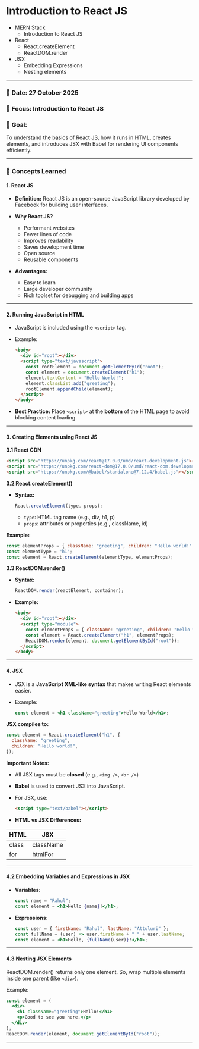 # Introduction to React JS

- MERN Stack
  - Introduction to React JS
- React
  - React.createElement
  - ReactDOM.render
- JSX
  - Embedding Expressions
  - Nesting elements

---

### 📅 **Date:** 27 October 2025

### 🎯 **Focus:** Introduction to React JS

### 🧠 **Goal:**

To understand the basics of React JS, how it runs in HTML, creates elements, and introduces JSX with Babel for rendering UI components efficiently.

---

### 📘 **Concepts Learned**

#### **1. React JS**

- **Definition:**
  React JS is an open-source JavaScript library developed by Facebook for building user interfaces.

- **Why React JS?**

  - Performant websites
  - Fewer lines of code
  - Improves readability
  - Saves development time
  - Open source
  - Reusable components

- **Advantages:**

  - Easy to learn
  - Large developer community
  - Rich toolset for debugging and building apps

---

#### **2. Running JavaScript in HTML**

- JavaScript is included using the `<script>` tag.
- Example:

  ```html
  <body>
    <div id="root"></div>
    <script type="text/javascript">
      const rootElement = document.getElementById("root");
      const element = document.createElement("h1");
      element.textContent = "Hello World!";
      element.classList.add("greeting");
      rootElement.appendChild(element);
    </script>
  </body>
  ```

- **Best Practice:**
  Place `<script>` at the **bottom** of the HTML page to avoid blocking content loading.

---

#### **3. Creating Elements using React JS**

**3.1 React CDN**

```html
<script src="https://unpkg.com/react@17.0.0/umd/react.development.js"></script>
<script src="https://unpkg.com/react-dom@17.0.0/umd/react-dom.development.js"></script>
<script src="https://unpkg.com/@babel/standalone@7.12.4/babel.js"></script>
```

**3.2 React.createElement()**

- **Syntax:**

  ```javascript
  React.createElement(type, props);
  ```

  - `type`: HTML tag name (e.g., div, h1, p)
  - `props`: attributes or properties (e.g., className, id)

**Example:**

```javascript
const elementProps = { className: "greeting", children: "Hello world!" };
const elementType = "h1";
const element = React.createElement(elementType, elementProps);
```

**3.3 ReactDOM.render()**

- **Syntax:**

  ```javascript
  ReactDOM.render(reactElement, container);
  ```

- **Example:**

  ```html
  <body>
    <div id="root"></div>
    <script type="module">
      const elementProps = { className: "greeting", children: "Hello world!" };
      const element = React.createElement("h1", elementProps);
      ReactDOM.render(element, document.getElementById("root"));
    </script>
  </body>
  ```

---

#### **4. JSX**

- JSX is a **JavaScript XML-like syntax** that makes writing React elements easier.
- Example:

  ```jsx
  const element = <h1 className="greeting">Hello World</h1>;
  ```

**JSX compiles to:**

```javascript
const element = React.createElement("h1", {
  className: "greeting",
  children: "Hello world!",
});
```

**Important Notes:**

- All JSX tags must be **closed** (e.g., `<img />`, `<br />`)
- **Babel** is used to convert JSX into JavaScript.
- For JSX, use:

  ```html
  <script type="text/babel"></script>
  ```

- **HTML vs JSX Differences:**

| HTML  | JSX       |
| ----- | --------- |
| class | className |
| for   | htmlFor   |

---

#### **4.2 Embedding Variables and Expressions in JSX**

- **Variables:**

  ```jsx
  const name = "Rahul";
  const element = <h1>Hello {name}!</h1>;
  ```

- **Expressions:**

  ```jsx
  const user = { firstName: "Rahul", lastName: "Attuluri" };
  const fullName = (user) => user.firstName + " " + user.lastName;
  const element = <h1>Hello, {fullName(user)}!</h1>;
  ```

---

#### **4.3 Nesting JSX Elements**

ReactDOM.render() returns only one element.
So, wrap multiple elements inside one parent (like `<div>`).

Example:

```jsx
const element = (
  <div>
    <h1 className="greeting">Hello!</h1>
    <p>Good to see you here.</p>
  </div>
);
ReactDOM.render(element, document.getElementById("root"));
```

---
